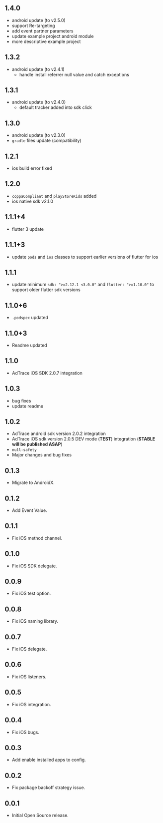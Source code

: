 ## 1.4.0
* android update (to v2.5.0)
* support Re-targeting
* add event partner parameters
* update example project android module
* more descriptive example project


## 1.3.2
* android update (to v2.4.1)
  - handle install referrer null value and catch exceptions

## 1.3.1
* android update (to v2.4.0)
  - default tracker added into sdk click 

## 1.3.0
* android update (to v2.3.0)
* `gradle` files update (compatibility)

## 1.2.1
* ios build error fixed

## 1.2.0
* `coppaCompliant` and `playStoreKids` added
* ios native sdk v2.1.0

## 1.1.1+4
* flutter 3 update

## 1.1.1+3
* update `pods` and `ios` classes to support earlier versions of flutter for ios

## 1.1.1
* update minimum `sdk: ">=2.12.1 <3.0.0"` and `flutter: ">=1.10.0"` to support older flutter sdk versions

## 1.1.0+6
* `.podspec` updated


## 1.1.0+3
* Readme updated

## 1.1.0
* AdTrace iOS SDK 2.0.7 integration

## 1.0.3
* bug fixes
* update readme

## 1.0.2

* AdTrace android sdk version 2.0.2 integration
* AdTrace iOS sdk version 2.0.5 DEV mode (**TEST**) integration (**STABLE will be published ASAP**)
* `null-safety`
* Major changes and bug fixes

## 0.1.3

* Migrate to AndroidX.

## 0.1.2

* Add Event Value.

## 0.1.1

* Fix iOS method channel.

## 0.1.0

* Fix iOS SDK delegate.

## 0.0.9

* Fix iOS test option.

## 0.0.8

* Fix iOS naming library.

## 0.0.7

* Fix iOS delegate.

## 0.0.6

* Fix iOS listeners.

## 0.0.5

* Fix iOS integration.

## 0.0.4

* Fix iOS bugs.

## 0.0.3

* Add enable installed apps to config.

## 0.0.2

* Fix package backoff strategy issue.

## 0.0.1

* Initial Open Source release.


